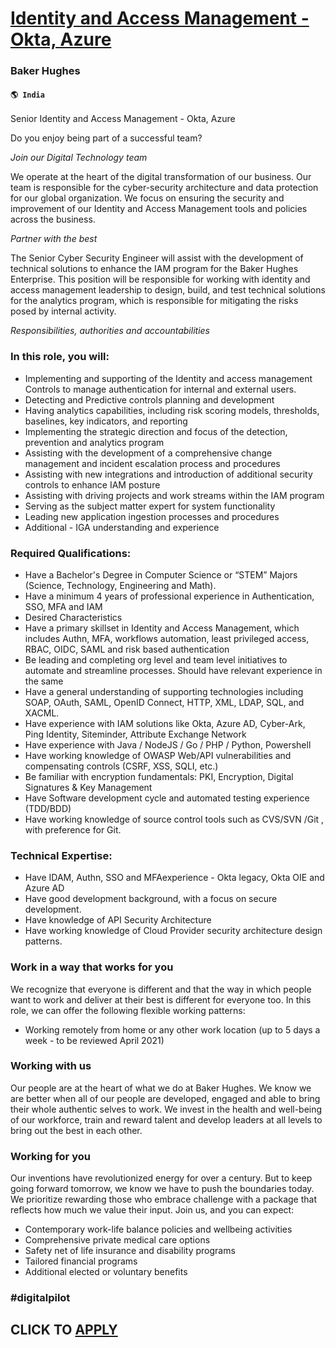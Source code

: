 # [Identity and Access Management - Okta, Azure](https://www.remotewlb.com/apply/identity-and-access-management-okta-azure)  
### Baker Hughes  
#### `🌎 India`  

Senior Identity and Access Management - Okta, Azure

Do you enjoy being part of a successful team?

 _Join our Digital Technology team_

We operate at the heart of the digital transformation of our business. Our team is responsible for the cyber-security architecture and data protection for our global organization. We focus on ensuring the security and improvement of our Identity and Access Management tools and policies across the business.

 _Partner with the best_

The Senior Cyber Security Engineer will assist with the development of technical solutions to enhance the IAM program for the Baker Hughes Enterprise. This position will be responsible for working with identity and access management leadership to design, build, and test technical solutions for the analytics program, which is responsible for mitigating the risks posed by internal activity.

 _Responsibilities, authorities and accountabilities_

### In this role, you will:

  * Implementing and supporting of the Identity and access management Controls to manage authentication for internal and external users.
  * Detecting and Predictive controls planning and development
  * Having analytics capabilities, including risk scoring models, thresholds, baselines, key indicators, and reporting
  * Implementing the strategic direction and focus of the detection, prevention and analytics program
  * Assisting with the development of a comprehensive change management and incident escalation process and procedures
  * Assisting with new integrations and introduction of additional security controls to enhance IAM posture
  * Assisting with driving projects and work streams within the IAM program
  * Serving as the subject matter expert for system functionality
  * Leading new application ingestion processes and procedures
  * Additional - IGA understanding and experience

### Required Qualifications:

  * Have a Bachelor's Degree in Computer Science or “STEM” Majors (Science, Technology, Engineering and Math).
  * Have a minimum 4 years of professional experience in Authentication, SSO, MFA and IAM
  * Desired Characteristics
  * Have a primary skillset in Identity and Access Management, which includes Authn, MFA, workflows automation, least privileged access, RBAC, OIDC, SAML and risk based authentication
  * Be leading and completing org level and team level initiatives to automate and streamline processes. Should have relevant experience in the same
  * Have a general understanding of supporting technologies including SOAP, OAuth, SAML, OpenID Connect, HTTP, XML, LDAP, SQL, and XACML.
  * Have experience with IAM solutions like Okta, Azure AD, Cyber-Ark, Ping Identity, Siteminder, Attribute Exchange Network
  * Have experience with Java / NodeJS / Go / PHP / Python, Powershell
  * Have working knowledge of OWASP Web/API vulnerabilities and compensating controls (CSRF, XSS, SQLI, etc.)
  * Be familiar with encryption fundamentals: PKI, Encryption, Digital Signatures & Key Management
  * Have Software development cycle and automated testing experience (TDD/BDD)
  * Have working knowledge of source control tools such as CVS/SVN /Git , with preference for Git.

### Technical Expertise:

  * Have IDAM, Authn, SSO and MFAexperience - Okta legacy, Okta OIE and Azure AD
  * Have good development background, with a focus on secure development.
  * Have knowledge of API Security Architecture
  * Have working knowledge of Cloud Provider security architecture design patterns.

### Work in a way that works for you

We recognize that everyone is different and that the way in which people want to work and deliver at their best is different for everyone too. In this role, we can offer the following flexible working patterns:

  * Working remotely from home or any other work location (up to 5 days a week - to be reviewed April 2021)

### Working with us

Our people are at the heart of what we do at Baker Hughes. We know we are better when all of our people are developed, engaged and able to bring their whole authentic selves to work. We invest in the health and well-being of our workforce, train and reward talent and develop leaders at all levels to bring out the best in each other.

### Working for you

Our inventions have revolutionized energy for over a century. But to keep going forward tomorrow, we know we have to push the boundaries today. We prioritize rewarding those who embrace challenge with a package that reflects how much we value their input. Join us, and you can expect:

  * Contemporary work-life balance policies and wellbeing activities
  * Comprehensive private medical care options
  * Safety net of life insurance and disability programs
  * Tailored financial programs
  * Additional elected or voluntary benefits

### #digitalpilot

  
## CLICK TO [APPLY](https://www.remotewlb.com/apply/identity-and-access-management-okta-azure)

